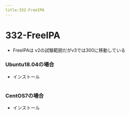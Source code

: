 ```yaml
---
title:332-FreeIPA
---
```

# 332-FreeIPA

- FreeIPAは v2の試験範囲だがv3では300に移動している

### Ubuntu18.04の場合

- インストール
  ```
  
  ```

### CentOS7の場合

- インストール
  
